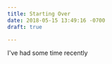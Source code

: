 ```yaml
---
title: Starting Over
date: 2018-05-15 13:49:16 -0700
draft: true

---
```

I've had some time recently